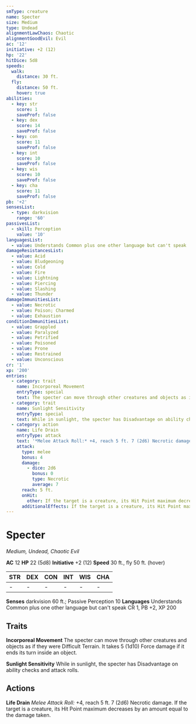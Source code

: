 ```yaml
---
smType: creature
name: Specter
size: Medium
type: Undead
alignmentLawChaos: Chaotic
alignmentGoodEvil: Evil
ac: '12'
initiative: +2 (12)
hp: '22'
hitDice: 5d8
speeds:
  walk:
    distance: 30 ft.
  fly:
    distance: 50 ft.
    hover: true
abilities:
  - key: str
    score: 1
    saveProf: false
  - key: dex
    score: 14
    saveProf: false
  - key: con
    score: 11
    saveProf: false
  - key: int
    score: 10
    saveProf: false
  - key: wis
    score: 10
    saveProf: false
  - key: cha
    score: 11
    saveProf: false
pb: '+2'
sensesList:
  - type: darkvision
    range: '60'
passivesList:
  - skill: Perception
    value: '10'
languagesList:
  - value: Understands Common plus one other language but can't speak
damageResistancesList:
  - value: Acid
  - value: Bludgeoning
  - value: Cold
  - value: Fire
  - value: Lightning
  - value: Piercing
  - value: Slashing
  - value: Thunder
damageImmunitiesList:
  - value: Necrotic
  - value: Poison; Charmed
  - value: Exhaustion
conditionImmunitiesList:
  - value: Grappled
  - value: Paralyzed
  - value: Petrified
  - value: Poisoned
  - value: Prone
  - value: Restrained
  - value: Unconscious
cr: '1'
xp: '200'
entries:
  - category: trait
    name: Incorporeal Movement
    entryType: special
    text: The specter can move through other creatures and objects as if they were Difficult Terrain. It takes 5 (1d10) Force damage if it ends its turn inside an object.
  - category: trait
    name: Sunlight Sensitivity
    entryType: special
    text: While in sunlight, the specter has Disadvantage on ability checks and attack rolls.
  - category: action
    name: Life Drain
    entryType: attack
    text: '*Melee Attack Roll:* +4, reach 5 ft. 7 (2d6) Necrotic damage. If the target is a creature, its Hit Point maximum decreases by an amount equal to the damage taken.'
    attack:
      type: melee
      bonus: 4
      damage:
        - dice: 2d6
          bonus: 0
          type: Necrotic
          average: 7
      reach: 5 ft.
      onHit:
        other: If the target is a creature, its Hit Point maximum decreases by an amount equal to the damage taken.
      additionalEffects: If the target is a creature, its Hit Point maximum decreases by an amount equal to the damage taken.
---
```


# Specter
*Medium, Undead, Chaotic Evil*

**AC** 12
**HP** 22 (5d8)
**Initiative** +2 (12)
**Speed** 30 ft., fly 50 ft. (hover)

| STR | DEX | CON | INT | WIS | CHA |
| --- | --- | --- | --- | --- | --- |
| - | - | - | - | - | - |

**Senses** darkvision 60 ft.; Passive Perception 10
**Languages** Understands Common plus one other language but can't speak
CR 1, PB +2, XP 200

## Traits

**Incorporeal Movement**
The specter can move through other creatures and objects as if they were Difficult Terrain. It takes 5 (1d10) Force damage if it ends its turn inside an object.

**Sunlight Sensitivity**
While in sunlight, the specter has Disadvantage on ability checks and attack rolls.

## Actions

**Life Drain**
*Melee Attack Roll:* +4, reach 5 ft. 7 (2d6) Necrotic damage. If the target is a creature, its Hit Point maximum decreases by an amount equal to the damage taken.
